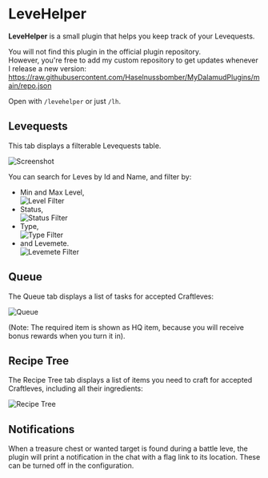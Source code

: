 # LeveHelper

**LeveHelper** is a small plugin that helps you keep track of your Levequests.

You will not find this plugin in the official plugin repository.  
However, you're free to add my custom repository to get updates whenever I release a new version:  
https://raw.githubusercontent.com/Haselnussbomber/MyDalamudPlugins/main/repo.json

Open with `/levehelper` or just `/lh`.

## Levequests

This tab displays a filterable Levequests table.

![Screenshot](https://github.com/user-attachments/assets/2f56a0dc-9ae8-4ff2-904b-95b498ca656e)

You can search for Leves by Id and Name, and filter by:

- Min and Max Level,  
  ![Level Filter](https://github.com/user-attachments/assets/eb11aa68-ad3e-4939-a2b5-eefc362faf41)
- Status,  
  ![Status Filter](https://github.com/user-attachments/assets/d8edcdd7-1e4a-4732-b0cf-bfaa12901802)
- Type,  
  ![Type Filter](https://github.com/user-attachments/assets/87af0d29-0a80-469b-97f3-7b77708649be)
- and Levemete.  
  ![Levemete Filter](https://github.com/user-attachments/assets/531831b2-7933-4032-98cf-d3559d7fa2ca)

## Queue

The Queue tab displays a list of tasks for accepted Craftleves:

![Queue](https://github.com/user-attachments/assets/156f397c-b015-4ae0-b67d-865418aa5500)

(Note: The required item is shown as HQ item, because you will receive bonus rewards when you turn it in).

## Recipe Tree

The Recipe Tree tab displays a list of items you need to craft for accepted Craftleves, including all their ingredients:

![Recipe Tree](https://github.com/user-attachments/assets/21a90b95-f81e-4928-bbd2-3664f877dd9f)

## Notifications

When a treasure chest or wanted target is found during a battle leve, the plugin will print a notification in the chat with a flag link to its location. These can be turned off in the configuration.
